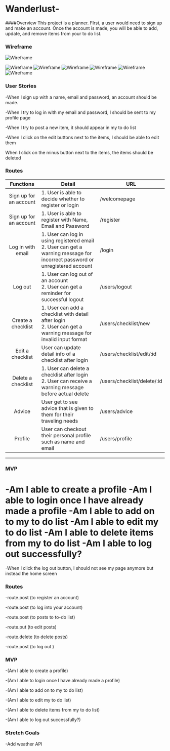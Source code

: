 # Wanderlust-

####Overview 
This project is a planner. FIrst, a user would need to sign up and make an account. Once the account is made, you will be able to add, update, and remove items from your to do list. 

### Wireframe 

![Wireframe](./project2Images/ERD.png)

![Wireframe](./project2Images/Page_0.png)
![Wireframe](./project2Images/Page_1.png)
![Wireframe](./project2Images/Page_2.png)
![Wireframe](./project2Images/Page_3.png)
![Wireframe](./project2Images/Page_4.png)
![Wireframe](./project2Images/Page_5.png)
### User Stories

-When I sign up with a name, email and password, an account should be made. 

-When I try to log in with my email and password, I should be sent to my profile page 

-When I try to post a new item, it should appear in my to do list 

-When I click on the edit buttons next to the items, I should be able to edit them 

When I click on the minus button next to the items, the items should be deleted

### Routes
| Functions              | Detail                                            | URL                         |
| :--------------------: | ------------------------------------------------- | --------------------------- |
| Sign up for an account | 1. User is able to decide whether to register or login| /welcomepage |
| Sign up for an account | 1. User is able to register with Name, Email and Password | /register |
| Log in with email | 1. User can log in using registered email<br>2. User can get a warning message for incorrect password or unregistered account | /login |
| Log out | 1. User can log out of an account<br>2. User can get a reminder for successful logout | /users/logout |
| Create a checklist | 1. User can add a checklist with detail after login<br>2. User can get a warning message for invalid input format | /users/checklist/new |   
| Edit a checklist | User can update detail info of a checklist after login | /users/checklist/edit/:id |
| Delete a checklist | 1. User can delete a checklist after login<br>2. User can receive a warning message before actual delete | /users/checklist/delete/:id |
| Advice | User get to see advice that is given to them for their traveling needs | /users/advice |
| Profile | User can checkout their personal profile such as name and email | /users/profile |

___

### MVP 
-Am I able to create a profile 
-Am I able to login once I have already made a profile
-Am I able to add on to my to do list 
-Am I able to edit my to do list
-Am I able to delete items from my to do list
-Am I able to log out successfully? 
=======

-When I click the log out button, I should not see my page anymore but instead the home screen 

### Routes

-route.post (to register an account)  

-route.post (to log into your account)

-route.post (to posts to to-do list) 

-route.put (to edit posts)

-route.delete (to delete posts)

-route.post (to log out )

### MVP 

-(Am I able to create a profile) 

-(Am I able to login once I have already made a profile)

-(Am I able to add on to my to do list) 

-(Am I able to edit my to do list)

-(Am I able to delete items from my to do list)

-(Am I able to log out successfully?) 
### Stretch Goals 
-Add weather API 

